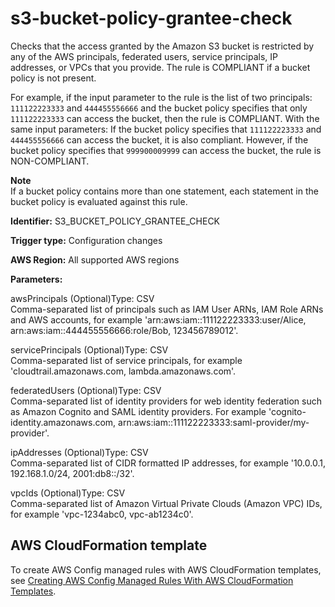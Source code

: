 # s3\-bucket\-policy\-grantee\-check<a name="s3-bucket-policy-grantee-check"></a>

Checks that the access granted by the Amazon S3 bucket is restricted by any of the AWS principals, federated users, service principals, IP addresses, or VPCs that you provide\. The rule is COMPLIANT if a bucket policy is not present\.

For example, if the input parameter to the rule is the list of two principals: `111122223333` and `444455556666` and the bucket policy specifies that only `111122223333` can access the bucket, then the rule is COMPLIANT\. With the same input parameters: If the bucket policy specifies that `111122223333` and `444455556666` can access the bucket, it is also compliant\. However, if the bucket policy specifies that `999900009999` can access the bucket, the rule is NON\-COMPLIANT\. 

**Note**  
If a bucket policy contains more than one statement, each statement in the bucket policy is evaluated against this rule\.

**Identifier:** S3\_BUCKET\_POLICY\_GRANTEE\_CHECK

**Trigger type:** Configuration changes

**AWS Region:** All supported AWS regions

**Parameters:**

awsPrincipals \(Optional\)Type: CSV  
Comma\-separated list of principals such as IAM User ARNs, IAM Role ARNs and AWS accounts, for example 'arn:aws:iam::111122223333:user/Alice, arn:aws:iam::444455556666:role/Bob, 123456789012'\.

servicePrincipals \(Optional\)Type: CSV  
Comma\-separated list of service principals, for example 'cloudtrail\.amazonaws\.com, lambda\.amazonaws\.com'\.

federatedUsers \(Optional\)Type: CSV  
Comma\-separated list of identity providers for web identity federation such as Amazon Cognito and SAML identity providers\. For example 'cognito\-identity\.amazonaws\.com, arn:aws:iam::111122223333:saml\-provider/my\-provider'\.

ipAddresses \(Optional\)Type: CSV  
Comma\-separated list of CIDR formatted IP addresses, for example '10\.0\.0\.1, 192\.168\.1\.0/24, 2001:db8::/32'\.

vpcIds \(Optional\)Type: CSV  
Comma\-separated list of Amazon Virtual Private Clouds \(Amazon VPC\) IDs, for example 'vpc\-1234abc0, vpc\-ab1234c0'\.

## AWS CloudFormation template<a name="w79aac11c32c17b7d487c19"></a>

To create AWS Config managed rules with AWS CloudFormation templates, see [Creating AWS Config Managed Rules With AWS CloudFormation Templates](aws-config-managed-rules-cloudformation-templates.md)\.